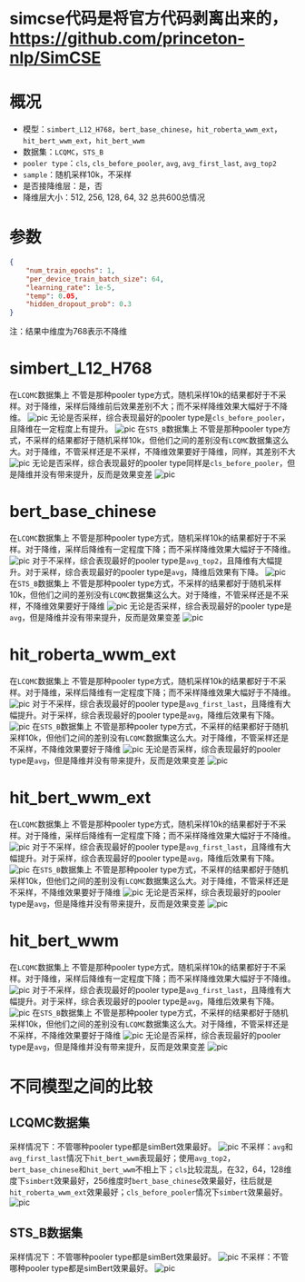 # simcse代码是将官方代码剥离出来的，https://github.com/princeton-nlp/SimCSE
# 概况
+ 模型：`simbert_L12_H768`，`bert_base_chinese`，`hit_roberta_wwm_ext`，`hit_bert_wwm_ext`，`hit_bert_wwm`
+ 数据集：`LCQMC`，`STS_B`
+ `pooler type`：`cls`, `cls_before_pooler`, `avg`, `avg_first_last`, `avg_top2`
+ `sample`：随机采样10k，不采样
+ 是否接降维层：是，否
+ 降维层大小：512, 256, 128, 64, 32
总共600总情况
# 参数
```json
{
    "num_train_epochs": 1,
    "per_device_train_batch_size": 64,
    "learning_rate": 1e-5,
    "temp": 0.05,
    "hidden_dropout_prob": 0.3
}
```
注：结果中维度为768表示不降维
# simbert_L12_H768
在`LCQMC`数据集上
不管是那种pooler type方式，随机采样10k的结果都好于不采样。对于降维，采样后降维前后效果差别不大；而不采样降维效果大幅好于不降维。
![pic](./simcse_results_with_dimension_reduction_figs/simbert_L12_H768_LCQMC_compare_bettween_sample.png)
无论是否采样，综合表现最好的pooler type是`cls_before_pooler`，且降维在一定程度上有提升。
![pic](./simcse_results_with_dimension_reduction_figs/simbert_L12_H768_LCQMC_compare_bettween_pooler_type.png)
在`STS_B`数据集上
不管是那种pooler type方式，不采样的结果都好于随机采样10k，但他们之间的差别没有`LCQMC`数据集这么大。对于降维，不管采样还是不采样，不降维效果要好于降维，同样，其差别不大
![pic](./simcse_results_with_dimension_reduction_figs/simbert_L12_H768_STS_B_compare_bettween_sample.png)
无论是否采样，综合表现最好的pooler type同样是`cls_before_pooler`，但是降维并没有带来提升，反而是效果变差
![pic](./simcse_results_with_dimension_reduction_figs/simbert_L12_H768_STS_B_compare_bettween_pooler_type.png)

# bert_base_chinese
在`LCQMC`数据集上
不管是那种pooler type方式，随机采样10k的结果都好于不采样。对于降维，采样后降维有一定程度下降；而不采样降维效果大幅好于不降维。
![pic](./simcse_results_with_dimension_reduction_figs/bert_base_chinese_LCQMC_compare_bettween_sample.png)
对于不采样，综合表现最好的pooler type是`avg_top2`，且降维有大幅提升。对于采样，综合表现最好的pooler type是`avg`，降维后效果有下降。
![pic](./simcse_results_with_dimension_reduction_figs/bert_base_chinese_LCQMC_compare_bettween_pooler_type.png)
在`STS_B`数据集上
不管是那种pooler type方式，不采样的结果都好于随机采样10k，但他们之间的差别没有`LCQMC`数据集这么大。对于降维，不管采样还是不采样，不降维效果要好于降维
![pic](./simcse_results_with_dimension_reduction_figs/bert_base_chinese_STS_B_compare_bettween_sample.png)
无论是否采样，综合表现最好的pooler type是`avg`，但是降维并没有带来提升，反而是效果变差
![pic](./simcse_results_with_dimension_reduction_figs/bert_base_chinese_STS_B_compare_bettween_pooler_type.png)

# hit_roberta_wwm_ext
在`LCQMC`数据集上
不管是那种pooler type方式，随机采样10k的结果都好于不采样。对于降维，采样后降维有一定程度下降；而不采样降维效果大幅好于不降维。
![pic](./simcse_results_with_dimension_reduction_figs/hit_roberta_wwm_ext_LCQMC_compare_bettween_sample.png)
对于不采样，综合表现最好的pooler type是`avg_first_last`，且降维有大幅提升。对于采样，综合表现最好的pooler type是`avg`，降维后效果有下降。
![pic](./simcse_results_with_dimension_reduction_figs/hit_roberta_wwm_ext_LCQMC_compare_bettween_pooler_type.png)
在`STS_B`数据集上
不管是那种pooler type方式，不采样的结果都好于随机采样10k，但他们之间的差别没有`LCQMC`数据集这么大。对于降维，不管采样还是不采样，不降维效果要好于降维
![pic](./simcse_results_with_dimension_reduction_figs/hit_roberta_wwm_ext_STS_B_compare_bettween_sample.png)
无论是否采样，综合表现最好的pooler type是`avg`，但是降维并没有带来提升，反而是效果变差
![pic](./simcse_results_with_dimension_reduction_figs/hit_roberta_wwm_ext_STS_B_compare_bettween_pooler_type.png)

# hit_bert_wwm_ext
在`LCQMC`数据集上
不管是那种pooler type方式，随机采样10k的结果都好于不采样。对于降维，采样后降维有一定程度下降；而不采样降维效果大幅好于不降维。
![pic](./simcse_results_with_dimension_reduction_figs/hit_bert_wwm_ext_LCQMC_compare_bettween_sample.png)
对于不采样，综合表现最好的pooler type是`avg_first_last`，且降维有大幅提升。对于采样，综合表现最好的pooler type是`avg`，降维后效果有下降。
![pic](./simcse_results_with_dimension_reduction_figs/hit_bert_wwm_ext_LCQMC_compare_bettween_pooler_type.png)
在`STS_B`数据集上
不管是那种pooler type方式，不采样的结果都好于随机采样10k，但他们之间的差别没有`LCQMC`数据集这么大。对于降维，不管采样还是不采样，不降维效果要好于降维
![pic](./simcse_results_with_dimension_reduction_figs/hit_bert_wwm_ext_STS_B_compare_bettween_sample.png)
无论是否采样，综合表现最好的pooler type是`avg`，但是降维并没有带来提升，反而是效果变差
![pic](./simcse_results_with_dimension_reduction_figs/hit_bert_wwm_ext_STS_B_compare_bettween_pooler_type.png)

# hit_bert_wwm
在`LCQMC`数据集上
不管是那种pooler type方式，随机采样10k的结果都好于不采样。对于降维，采样后降维有一定程度下降；而不采样降维效果大幅好于不降维。
![pic](./simcse_results_with_dimension_reduction_figs/hit_bert_wwm_LCQMC_compare_bettween_sample.png)
对于不采样，综合表现最好的pooler type是`avg_first_last`，且降维有大幅提升。对于采样，综合表现最好的pooler type是`avg`，降维后效果有下降。
![pic](./simcse_results_with_dimension_reduction_figs/hit_bert_wwm_LCQMC_compare_bettween_pooler_type.png)
在`STS_B`数据集上
不管是那种pooler type方式，不采样的结果都好于随机采样10k，但他们之间的差别没有`LCQMC`数据集这么大。对于降维，不管采样还是不采样，不降维效果要好于降维
![pic](./simcse_results_with_dimension_reduction_figs/hit_bert_wwm_STS_B_compare_bettween_sample.png)
无论是否采样，综合表现最好的pooler type是`avg`，但是降维并没有带来提升，反而是效果变差
![pic](./simcse_results_with_dimension_reduction_figs/hit_bert_wwm_STS_B_compare_bettween_pooler_type.png)

# 不同模型之间的比较
## LCQMC数据集
采样情况下：不管哪种pooler type都是simBert效果最好。
![pic](./simcse_results_with_dimension_reduction_figs/LCQMC_random_sample_10k_data_compare_bettween_model.png)
不采样：`avg`和`avg_first_last`情况下`hit_bert_wwm`表现最好；使用`avg_top2`，`bert_base_chinese`和`hit_bert_wwm`不相上下；`cls`比较混乱，在32，64，128维度下`simbert`效果最好，256维度时`bert_base_chinese`效果最好，往后就是`hit_roberta_wwm_ext`效果最好；`cls_before_pooler`情况下`simbert`效果最好。
![pic](./simcse_results_with_dimension_reduction_figs/LCQMC_all_data_compare_bettween_model.png)
## STS_B数据集
采样情况下：不管哪种pooler type都是simBert效果最好。
![pic](./simcse_results_with_dimension_reduction_figs/STS_B_random_sample_10k_data_compare_bettween_model.png)
不采样：不管哪种pooler type都是simBert效果最好。
![pic](./simcse_results_with_dimension_reduction_figs/STS_B_all_data_compare_bettween_model.png)
